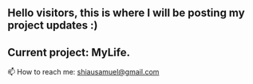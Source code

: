 ## Hello visitors, this is where I will be posting my project updates :)
## Current project: MyLife.

📫 How to reach me: shiausamuel@gmail.com


